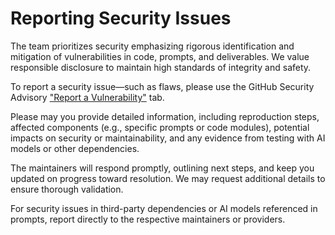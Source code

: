 # Reporting Security Issues

The team prioritizes security emphasizing rigorous identification and mitigation of vulnerabilities in code, prompts,
and deliverables. We value responsible disclosure to maintain high standards of integrity and safety.

To report a security issue—such as flaws, please use the GitHub Security Advisory ["Report a Vulnerability"](https://github.com/SebGSX/AI-Study-Buddy/security/advisories/new) tab.

Please may you provide detailed information, including reproduction steps, affected components (e.g., specific
prompts or code modules), potential impacts on security or maintainability, and any evidence from testing with AI
models or other dependencies.

The maintainers will respond promptly, outlining next steps, and keep you updated on progress toward resolution. We
may request additional details to ensure thorough validation.

For security issues in third-party dependencies or AI models referenced in prompts, report directly to the
respective maintainers or providers.